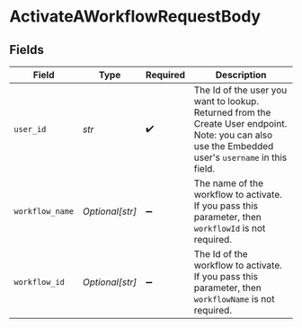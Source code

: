 # ActivateAWorkflowRequestBody


## Fields

| Field                                                                                                                                               | Type                                                                                                                                                | Required                                                                                                                                            | Description                                                                                                                                         |
| --------------------------------------------------------------------------------------------------------------------------------------------------- | --------------------------------------------------------------------------------------------------------------------------------------------------- | --------------------------------------------------------------------------------------------------------------------------------------------------- | --------------------------------------------------------------------------------------------------------------------------------------------------- |
| `user_id`                                                                                                                                           | *str*                                                                                                                                               | :heavy_check_mark:                                                                                                                                  | The Id of the user you want to lookup. Returned from the Create User endpoint. Note: you can also use the Embedded user's `username` in this field. |
| `workflow_name`                                                                                                                                     | *Optional[str]*                                                                                                                                     | :heavy_minus_sign:                                                                                                                                  | The name of the workflow to activate.  If you pass this parameter, then `workflowId` is not required.                                               |
| `workflow_id`                                                                                                                                       | *Optional[str]*                                                                                                                                     | :heavy_minus_sign:                                                                                                                                  | The Id of the workflow to activate. If you pass this parameter, then `workflowName` is not required.                                                |